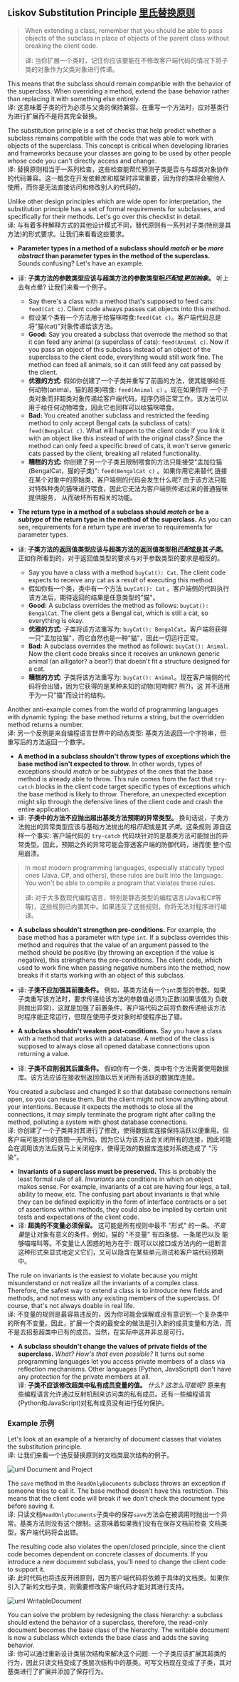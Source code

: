 ## `L`iskov Substitution Principle [里氏替换原则][里氏替换原则]

> When extending a class, remember that you should be able to pass objects of the subclass in place of objects of the 
> parent class without breaking the client code.
> 
> 译: 当你扩展一个类时，记住你应该要能在不修改客户端代码的情况下将子类的对象作为父类对象进行传递。

This means that the subclass should remain compatible with the behavior of the superclass. When overriding a method,
extend the base behavior rather than replacing it with something else entirely.   
译: 这意味着子类的行为必须与父类的保持兼容。在重写一个方法时，应对基类行为进行扩展而不是将其完全替换。

The substitution principle is a set of checks that help predict whether a subclass remains compatible with the code 
that was able to work with objects of the superclass. This concept is critical when developing libraries and frameworks 
because your classes are going to be used by other people whose code you can't directly access and change.   
译: 替换原则相当于一系列检查，这些检查能帮忙预测子类是否与与超类对象协作的代码兼容。这一概念在开发依赖库和框架时非常重要，因为你的类将会被他人
使用，而你是无法直接访问和修改别人的代码的。

Unlike other design principles which are wide open for interpretation, the substitution principle has a set of formal
requirements for subclasses, and specifically for their methods. Let's go over this checklist in detail.   
译: 与有着多种解释方式的其他设计模式不同，替代原则有一系列对子类(特别是其方法)的形式要求。让我们来看看这些要求。

- **Parameter types in a method of a subclass should *match* or be *more abstract* than parameter types in the method of 
the superclass.** Sounds confusing? Let's have an example.
- 译: **子类方法的参数类型应该与超类方法的参数类型相*匹配*或*更加抽象*。** 听上去有点晕? 让我们来看一个例子。
  - Say there's a class with a method that's supposed to feed cats: `feed(Cat c)`. Client code always passes cat objects
    into this method.
  - 假设某个类有一个方法用于给猫咪喂食:`feed(Cat c)`。客户端代码总是将"猫(cat)"对象传递给该方法。
  - **Good:** Say you created a subclass that overrode the method so that it can feed any animal (a superclass of cats):
    `feed(Animal c)`. Now if you pass an object of this subclass instead of an object of the superclass to the client 
    code, everything would still work fine. The method can feed all animals, so it can still feed any cat passed by the 
    client.
  - **优雅的方式:** 假如你创建了一个子类并重写了前面的方法，使其能够给任何动物(animal，猫的超类)喂食: `feed(Animal c)` 。现在如果你将 
    一个子类对象而非超类对象传递给客户端代码，程序仍将正常工作。该方法可以用于给任何动物喂食，因此它也同样可以给猫咪喂食。
  - **Bad:** You created another subclass and restricted the feeding method to only accept Bengal cats (a subclass of 
    cats): `feed(BengalCat c)`. What will happen to the client code if you link it with an object like this instead of 
    with the original class? Since the method can only feed a specific breed of cats, it won't serve generic cats passed 
    by the client, breaking all related functionality.
  - **糟糕的方式:** 你创建了另一个子类且限制喂食的方法只能接受"孟加拉猫(BengalCat，猫的子类)": `feed(BengalCat c)` 。如果你用它来替代
    链接在某个对象中的原始类，客户端侧的代码会发生什么呢? 由于该方法只能对特殊种类的猫咪进行喂食，因此它无法为客户端侧传递过来的普通猫咪提供服务，
    从而破坏所有相关的功能。

- **The return type in a method of a subclass should *match* or be a *subtype* of the return type in the method of the 
superclass.** As you can see, requirements for a return type are inverse to requirements for parameter types.
- 译: **子类方法的返回值类型应该与超类方法的返回值类型相*匹配*或是其*子类*。** 正如你所看到的，对于返回值类型的要求与对于参数类型的要求是相反的。
  - Say you have a class with a method `buyCat(): Cat`. The client code expects to receive any cat as a result of 
  executing this method.
  - 假如你有一个类，类中有一个方法 `buyCat(): Cat` 。客户端侧的代码执行该方法后，期待返回的结果是任意类型的"猫"。
  - **Good:** A subclass overrides the method as follows: `buyCat(): BengalCat`. The client gets a Bengal cat, which
    is still a cat, so everything is okay.
  - **优雅的方式:** 子类将该方法重写为: `buyCat(): BengalCat`。客户端将获得一只"孟加拉猫"，而它自然也是一种"猫"，因此一切运行正常。
  - **Bad:** A subclass overrides the method as follows: `buyCat(): Animal`. Now the client code breaks since it receives 
    an unknown generic animal (an alligator? a bear?) that doesn't fit a structure designed for a cat.
  - **糟糕的方式:** 子类将该方法重写为: `buyCat(): Animal`。现在客户端侧的代码将会出错，因为它获得的是某种未知的动物(短吻鳄? 熊?)，这
    并不适用于为一只"猫"而设计的结构。

Another anti-example comes from the world of programming languages with dynamic typing: the base method returns a 
string, but the overridden method returns a number.   
译: 另一个反例是来自编程语言世界中的动态类型: 基类方法返回一个字符串，但重写后的方法返回一个数字。

- **A method in a subclass shouldn't throw types of exceptions which the base method isn't expected to throw.** In other 
words, types of exceptions should *match* or be *subtypes* of the ones that the base method is already able to throw. 
This rule comes from the fact that `try-catch` blocks in the client code target specific types of exceptions which the 
base method is likely to throw. Therefore, an unexpected exception might slip through the defensive lines of the client 
code and crash the entire application.   
- 译: **子类中的方法不应抛出超出基类方法预期的异常类型。** 换句话说，子类方法抛出的异常类型应该与基础方法抛出的相*匹配*或是其*子类*。这条规则
源自这样一个事实: 客户端代码的 `try-catch` 代码块针对的是基类方法可能抛出的异常类型。因此，预期之外的异常可能会穿透客户端的防御代码，进而使
整个应用崩溃。
> In most modern programming languages, especially statically typed ones (Java, C#, and others), these rules are built 
> into the language. You won't be able to compile a program that violates these rules.
> 
> 译: 对于大多数现代编程语言，特别是静态类型的编程语言(Java和C#等等)，这些规则已内置其中。如果违反了这些规则，你将无法对程序进行编译。

- **A subclass shouldn't strengthen pre-conditions.** For example, the base method has a parameter with type `int`. If 
a subclass overrides this method and requires that the value of an argument passed to the method should be positive (by 
throwing an exception if the value is negative), this strengthens the pre-conditions. The client code, which used to 
work fine when passing negative numbers into the method, now breaks if it starts working with an object of this subclass.
- 译: **子类不应加强其前置条件。** 例如，基类方法有一个`int`类型的参数。如果子类重写该方法时，要求传递给该方法的参数值必须为正数(如果该值为
负数则抛出异常)，这就是加强了前置条件。客户端代码之前将负数传递给该方法时程序能正常运行，但现在使用子类对象时却使程序出了错。

- **A subclass shouldn't weaken post-conditions.** Say you have a class with a method that works with a database. A 
method of the class is supposed to always close all opened database connections upon returning a value.   
- 译: **子类不应削弱其后置条件。** 假如你有一个类，类中有个方法需要使用数据库。该方法应该在接收到返回值以后关闭所有活跃的数据库连接。

You created a subclass and changed it so that database connections remain open, so you can reuse them. But the client
might not know anything about your intentions. Because it expects the methods to close all the connections, it may 
simply terminate the program right after calling the method, polluting a system with ghost database connections.   
译: 你创建了一个子类并对其进行了修改，使得数据库连接保持活跃以便重用。但客户端可能对你的意图一无所知。因为它认为该方法会关闭所有的连接，因此可能
会在调用该方法后就马上关闭程序，使得无效的数据库连接对系统造成了 "污染"。

- **Invariants of a superclass must be preserved.** This is probably the least formal rule of all. *Invariants* are 
conditions in which an object makes sense. For example, invariants of a cat are having four legs, a tail, ability to 
meow, etc. The confusing part about invariants is that while they can be defined explicitly in the form of interface 
contracts or a set of assertions within methods, they could also be implied by certain unit tests and expectations of 
the client code.   
- 译: **超类的不变量必须保留。**  这可能是所有规则中最不 "形式" 的一条。*不变量*是让对象有意义的条件。例如，猫的 "不变量" 有四条腿、一条尾巴以及
能够喵喵叫等。不变量让人困惑的地方在于: 既可以以接口或方法内的一组断言这种形式来显式地定义它们，又可以隐含在某些单元测试和客户端代码预期中。

The rule on invariants is the easiest to violate because you might misunderstand or not realize all the invariants of
a complex class. Therefore, the safest way to extend a class is to introduce new fields and methods, and not mess with
any existing members of the superclass. Of course, that's not always doable in real life.   
译: 不变量的规则是最容易违反的，因为你可能会误解或没有意识到一个复杂类中的所有不变量。因此，扩展一个类的最安全的做法是引入新的成员变量和方法，而
不是去招惹超类中已有的成员。当然，在实际中这并非总是可行。

- **A subclass shouldn't change the values of private fields of the superclass.** *What? How's that even possible?* It 
turns out some programming languages let you access private members of a class via reflection mechanisms. Other 
languages (Python, JavaScript) don't have any protection for the private members at all.   
译: **子类不应该修改超类中私有成员变量的值。** *什么? 这怎么可能呢?* 原来有些编程语言允许通过反射机制来访问类的私有成员。还有一些编程语言
(Python和JavaScript)对私有成员没有进行任何保护。

### Example 示例

Let's look at an example of a hierarchy of document classes that violates the substitution principle.   
译: 让我们来看一个违反替换原则的文档类层次结构的例子。

![uml Document and Project](../../../../assets/uml_Document_before.png)

The `save` method in the `ReadOnlyDocuments` subclass throws an exception if someone tries to call it. The base method
doesn't have this restriction. This means that the client code will break if we don't check the document type before 
saving it.   
译: 只读文档`ReadOnlyDocuments`子类中的保存`save`方法会在被调用时抛出一个异常。基类方法则没有这个限制。这意味着如果我们没有在保存文档前检查
文档类型，客户端代码将会出错。

The resulting code also violates the open/closed principle, since the client code becomes dependent on concrete classes 
of documents. If you introduce a new document subclass, you'll need to change the client code to support it.   
译: 此时代码也将违反开闭原则，因为客户端代码将依赖于具体的文档类。如果你引入了新的文档子类，则需要修改客户端代码才能对其进行支持。

![uml WritableDocument](../../../../assets/uml_Document_after.png)

You can solve the problem by redesigning the class hierarchy: a subclass should extend the behavior of a superclass,
therefore, the read-only document becomes the base class of the hierarchy. The writable document is now a subclass which
extends the base class and adds the saving behavior.   
译: 你可以通过重新设计类层次结构来解决这个问题: 一个子类应该扩展其超类的行为，因此只读文档变成了类层次结构中的基类。可写文档现在变成了子类，其对
基类进行了扩展并添加了保存行为。

[里氏替换原则]:https://refactoring.guru/liskov/dah
